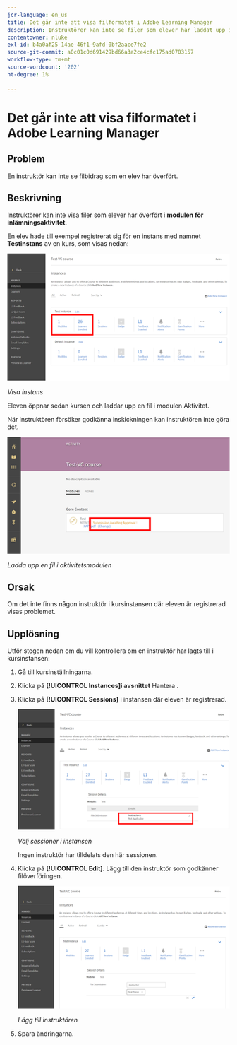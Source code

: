 ```yaml
---
jcr-language: en_us
title: Det går inte att visa filformatet i Adobe Learning Manager
description: Instruktörer kan inte se filer som elever har laddat upp i modulen för inlämningsaktivitet.
contentowner: nluke
exl-id: b4a0af25-14ae-46f1-9afd-0bf2aace7fe2
source-git-commit: a0c01c0d691429bd66a3a2ce4cfc175ad0703157
workflow-type: tm+mt
source-wordcount: '202'
ht-degree: 1%

---
```


# Det går inte att visa filformatet i Adobe Learning Manager

## Problem

En instruktör kan inte se filbidrag som en elev har överfört.

## Beskrivning

Instruktörer kan inte visa filer som elever har överfört i **modulen för inlämningsaktivitet**.

En elev hade till exempel registrerat sig för en instans med namnet **Testinstans** av en kurs, som visas nedan:

![](assets/test-instance.png)

*Visa instans*

Eleven öppnar sedan kursen och laddar upp en fil i modulen Aktivitet.

När instruktören försöker godkänna inskickningen kan instruktören inte göra det.

![](assets/activity.png)

*Ladda upp en fil i aktivitetsmodulen*

## Orsak

Om det inte finns någon instruktör i kursinstansen där eleven är registrerad visas problemet.

## Upplösning

Utför stegen nedan om du vill kontrollera om en instruktör har lagts till i kursinstansen:

1. Gå till kursinställningarna.
1. Klicka på **[!UICONTROL Instances]i avsnittet** Hantera **.**
1. Klicka på **[!UICONTROL Sessions]** i instansen där eleven är registrerad.

   ![](assets/check-instructor.png)

   *Välj sessioner i instansen*

   Ingen instruktör har tilldelats den här sessionen.

1. Klicka på **[!UICONTROL Edit]**. Lägg till den instruktör som godkänner filöverföringen.

   ![](assets/assign-instructor.png)

   *Lägg till instruktören*
1. Spara ändringarna.
